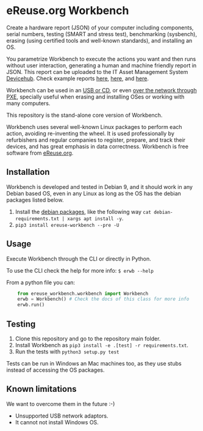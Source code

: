# eReuse.org Workbench
Create a hardware report (JSON) of your computer including components,
serial numbers, testing (SMART and stress test), benchmarking (sysbench),
erasing (using certified tools and well-known standards),
and installing an OS.

You parametrize Workbench to execute the actions you want and then
runs without user interaction, generating a human and machine 
friendly report in JSON. This report can be uploaded to the IT Asset
Management System [Devicehub](https://github.com/ereuse/devicehub-teal).
Check example reports [here](https://github.com/eReuse/devicehub-teal/blob/master/ereuse_devicehub/dummy/files/asus-eee-1000h.snapshot.11.yaml),
[here](https://github.com/eReuse/devicehub-teal/blob/master/ereuse_devicehub/dummy/files/dell-optiplexgx520.snapshot.11.yaml),
and [here](https://github.com/eReuse/devicehub-teal/blob/master/ereuse_devicehub/dummy/files/lenovo-3493BAG.snapshot.11.yaml).

Workbench can be used in an [USB or CD](https://github.com/ereuse/workbench-live),
or even [over the network through PXE](https://github.com/ereuse/workbench-server),
specially useful when erasing and installing OSes or working
with many computers.

This repository is the stand-alone core version of Workbench.

Workbench uses several well-known Linux packages to perform each
action, avoiding re-inventing the wheel. It is used
professionally by refurbishers and regular companies to register,
prepare, and track their devices, and has great emphasis in data
correctness. Workbench is free software from [eReuse.org](https://ereuse.org).

## Installation
Workbench is developed and tested in Debian 9, and it should
work in any Debian based OS, even in any Linux as long as the OS
has the debian packages listed below.

1. Install the [debian packages](debian-requirements.txt), like
   the following way `cat debian-requirements.txt | xargs apt install -y`.
2. `pip3 install ereuse-workbench --pre -U`

## Usage
Execute Workbench through the CLI or directly in Python.

To use the CLI check the help for more info: `$ erwb --help`

From a python file you can:
```python
    from ereuse_workbench.workbench import Workbench
    erwb = Workbench() # Check the docs of this class for more info
    erwb.run()
```

## Testing
1. Clone this repository and go to the repository main folder.
2. Install Workbench as `pip3 install -e .[test] -r requirements.txt`.
3. Run the tests with `python3 setup.py test`

Tests can be run in Windows an Mac machines too, as they use
stubs instead of accessing the OS packages.

## Known limitations
We want to overcome them in the future :-)

- Unsupported USB network adaptors.
- It cannot not install Windows OS.
